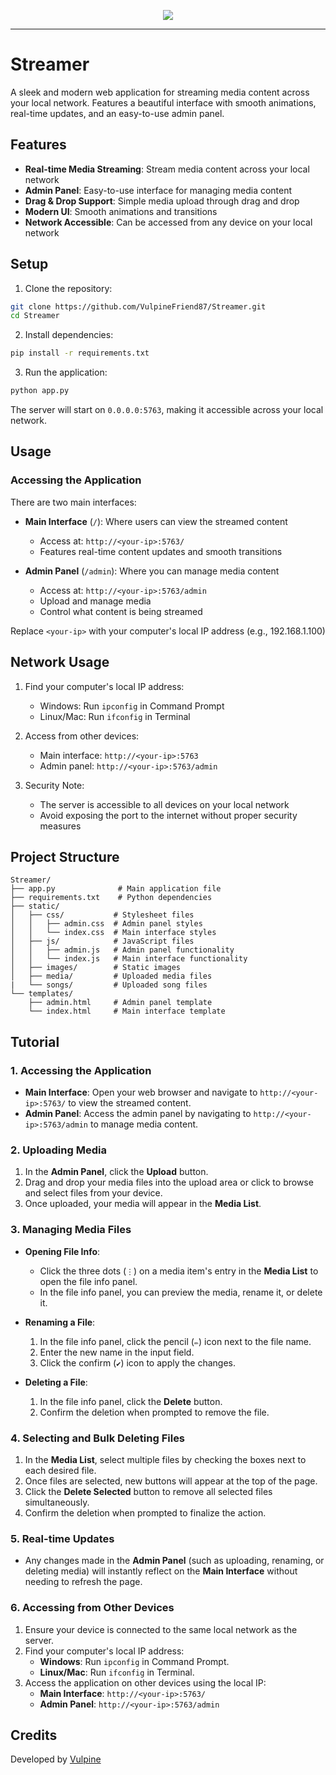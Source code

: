 <p align="center">
    <img src="https://i.postimg.cc/tRDkrQQQ/logo2.png">
</p>

---

# Streamer

A sleek and modern web application for streaming media content across your local network. Features a beautiful interface with smooth animations, real-time updates, and an easy-to-use admin panel.

## Features

- **Real-time Media Streaming**: Stream media content across your local network
- **Admin Panel**: Easy-to-use interface for managing media content
- **Drag & Drop Support**: Simple media upload through drag and drop
- **Modern UI**: Smooth animations and transitions
- **Network Accessible**: Can be accessed from any device on your local network

## Setup

1. Clone the repository:
```bash
git clone https://github.com/VulpineFriend87/Streamer.git
cd Streamer
```

2. Install dependencies:
```bash
pip install -r requirements.txt
```

3. Run the application:
```bash
python app.py
```

The server will start on `0.0.0.0:5763`, making it accessible across your local network.

## Usage

### Accessing the Application

There are two main interfaces:

- **Main Interface** (`/`): Where users can view the streamed content
  - Access at: `http://<your-ip>:5763/`
  - Features real-time content updates and smooth transitions

- **Admin Panel** (`/admin`): Where you can manage media content
  - Access at: `http://<your-ip>:5763/admin`
  - Upload and manage media
  - Control what content is being streamed

Replace `<your-ip>` with your computer's local IP address (e.g., 192.168.1.100)

## Network Usage

1. Find your computer's local IP address:
   - Windows: Run `ipconfig` in Command Prompt
   - Linux/Mac: Run `ifconfig` in Terminal

2. Access from other devices:
   - Main interface: `http://<your-ip>:5763`
   - Admin panel: `http://<your-ip>:5763/admin`

3. Security Note:
   - The server is accessible to all devices on your local network
   - Avoid exposing the port to the internet without proper security measures

## Project Structure

```
Streamer/
├── app.py              # Main application file
├── requirements.txt    # Python dependencies
├── static/
│   ├── css/           # Stylesheet files
│   │   ├── admin.css  # Admin panel styles
│   │   └── index.css  # Main interface styles
│   ├── js/            # JavaScript files
│   │   ├── admin.js   # Admin panel functionality
│   │   └── index.js   # Main interface functionality
│   ├── images/        # Static images
│   ├── media/         # Uploaded media files
|   └── songs/         # Uploaded song files
└── templates/
    ├── admin.html     # Admin panel template
    └── index.html     # Main interface template
```

## Tutorial

### 1. Accessing the Application

- **Main Interface**: Open your web browser and navigate to `http://<your-ip>:5763/` to view the streamed content.
- **Admin Panel**: Access the admin panel by navigating to `http://<your-ip>:5763/admin` to manage media content.

### 2. Uploading Media

1. In the **Admin Panel**, click the **Upload** button.
2. Drag and drop your media files into the upload area or click to browse and select files from your device.
3. Once uploaded, your media will appear in the **Media List**.

### 3. Managing Media Files

- **Opening File Info**:
  - Click the three dots (`⋮`) on a media item's entry in the **Media List** to open the file info panel.
  - In the file info panel, you can preview the media, rename it, or delete it.

- **Renaming a File**:
  1. In the file info panel, click the pencil (`✏️`) icon next to the file name.
  2. Enter the new name in the input field.
  3. Click the confirm (`✔️`) icon to apply the changes.

- **Deleting a File**:
  1. In the file info panel, click the **Delete** button.
  2. Confirm the deletion when prompted to remove the file.

### 4. Selecting and Bulk Deleting Files

1. In the **Media List**, select multiple files by checking the boxes next to each desired file.
2. Once files are selected, new buttons will appear at the top of the page.
3. Click the **Delete Selected** button to remove all selected files simultaneously.
4. Confirm the deletion when prompted to finalize the action.

### 5. Real-time Updates

- Any changes made in the **Admin Panel** (such as uploading, renaming, or deleting media) will instantly reflect on the **Main Interface** without needing to refresh the page.

### 6. Accessing from Other Devices

1. Ensure your device is connected to the same local network as the server.
2. Find your computer's local IP address:
   - **Windows**: Run `ipconfig` in Command Prompt.
   - **Linux/Mac**: Run `ifconfig` in Terminal.
3. Access the application on other devices using the local IP:
   - **Main Interface**: `http://<your-ip>:5763/`
   - **Admin Panel**: `http://<your-ip>:5763/admin`

## Credits

Developed by [Vulpine](https://vulpine.pro)
